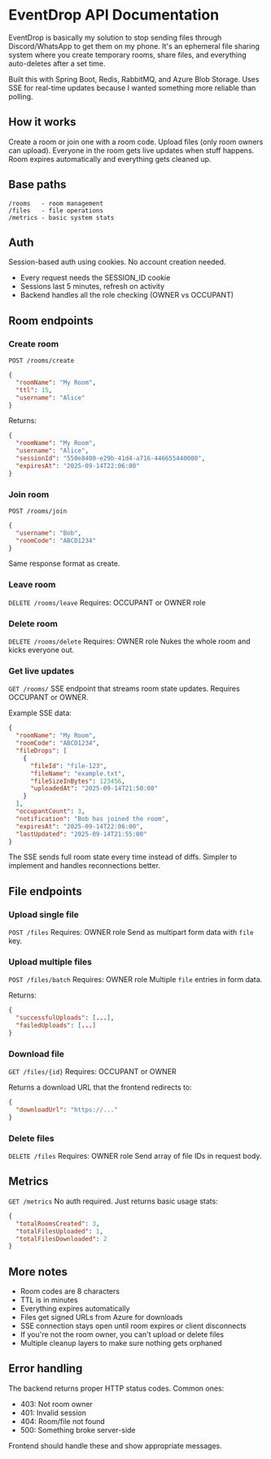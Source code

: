 # EventDrop API Documentation

EventDrop is basically my solution to stop sending files through Discord/WhatsApp to get them on my phone. It's an ephemeral file sharing system where you create temporary rooms, share files, and everything auto-deletes after a set time.

Built this with Spring Boot, Redis, RabbitMQ, and Azure Blob Storage. Uses SSE for real-time updates because I wanted something more reliable than polling.

## How it works

Create a room or join one with a room code. Upload files (only room owners can upload). Everyone in the room gets live updates when stuff happens. Room expires automatically and everything gets cleaned up.

## Base paths

```
/rooms   - room management
/files   - file operations  
/metrics - basic system stats
```

## Auth

Session-based auth using cookies. No account creation needed.

- Every request needs the SESSION_ID cookie
- Sessions last 5 minutes, refresh on activity
- Backend handles all the role checking (OWNER vs OCCUPANT)

## Room endpoints

### Create room
`POST /rooms/create`

```json
{
  "roomName": "My Room", 
  "ttl": 15,
  "username": "Alice"
}
```

Returns:
```json
{
  "roomName": "My Room",
  "username": "Alice", 
  "sessionId": "550e8400-e29b-41d4-a716-446655440000",
  "expiresAt": "2025-09-14T22:06:00"
}
```

### Join room
`POST /rooms/join`

```json
{
  "username": "Bob",
  "roomCode": "ABCD1234" 
}
```

Same response format as create.

### Leave room
`DELETE /rooms/leave`
Requires: OCCUPANT or OWNER role

### Delete room
`DELETE /rooms/delete`
Requires: OWNER role
Nukes the whole room and kicks everyone out.

### Get live updates
`GET /rooms/`
SSE endpoint that streams room state updates. Requires OCCUPANT or OWNER.

Example SSE data:
```json
{
  "roomName": "My Room",
  "roomCode": "ABCD1234", 
  "fileDrops": [
    {
      "fileId": "file-123",
      "fileName": "example.txt",
      "fileSizeInBytes": 123456,
      "uploadedAt": "2025-09-14T21:50:00"
    }
  ],
  "occupantCount": 3,
  "notification": "Bob has joined the room",
  "expiresAt": "2025-09-14T22:06:00",
  "lastUpdated": "2025-09-14T21:55:00"
}
```

The SSE sends full room state every time instead of diffs. Simpler to implement and handles reconnections better.

## File endpoints

### Upload single file
`POST /files`
Requires: OWNER role
Send as multipart form data with `file` key.

### Upload multiple files
`POST /files/batch`
Requires: OWNER role
Multiple `file` entries in form data.

Returns:
```json
{
  "successfulUploads": [...],
  "failedUploads": [...]
}
```

### Download file
`GET /files/{id}`
Requires: OCCUPANT or OWNER

Returns a download URL that the frontend redirects to:
```json
{
  "downloadUrl": "https://..."
}
```

### Delete files
`DELETE /files`
Requires: OWNER role
Send array of file IDs in request body.

## Metrics
`GET /metrics`
No auth required. Just returns basic usage stats:

```json
{
  "totalRoomsCreated": 3,
  "totalFilesUploaded": 1, 
  "totalFilesDownloaded": 2
}
```

## More notes

- Room codes are 8 characters
- TTL is in minutes
- Everything expires automatically
- Files get signed URLs from Azure for downloads
- SSE connection stays open until room expires or client disconnects
- If you're not the room owner, you can't upload or delete files
- Multiple cleanup layers to make sure nothing gets orphaned

## Error handling

The backend returns proper HTTP status codes. Common ones:
- 403: Not room owner
- 401: Invalid session
- 404: Room/file not found
- 500: Something broke server-side

Frontend should handle these and show appropriate messages.

